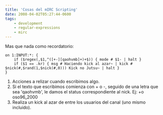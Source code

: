 ```yaml
---
title: 'Cosas del mIRC Scripting'
date: 2008-04-02T05:27:44-0600
tags:
    - development
    - regular-expressions
    - mirc
---
```


Mas que nada como recordatorio:

```
on 1:INPUT:*: {
    if ($regex(,$1,^([+-][qaohvmb]+)+$)) { mode # $1- | halt }
    if ($1 == .kr) { msg # Haciendo kick al azar~ | kick # $nick(#,$rand(1,$nick(#,0))) Kick no Jutsu~ | halt }
}
```

1. Acciones a relizar cuando escribimos algo.
2. Si el texto que escribimos comienza con + o -, seguido de una letra que sea &#39;qaohvmb&#39;, le damos el status correspondiente al nick. Ej: +o oso96_2000
3. Realiza un kick al azar de entre los usuarios del canal (uno mismo incluido).
